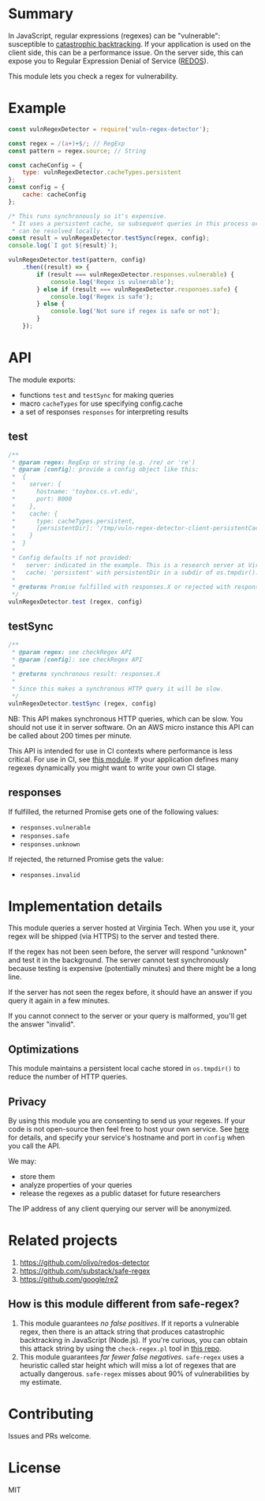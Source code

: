 # Summary

In JavaScript, regular expressions (regexes) can be "vulnerable": susceptible to [catastrophic backtracking](https://www.regular-expressions.info/catastrophic.html).
If your application is used on the client side, this can be a performance issue.
On the server side, this can expose you to Regular Expression Denial of Service ([REDOS](https://en.wikipedia.org/wiki/ReDoS)).

This module lets you check a regex for vulnerability.

# Example

```javascript
const vulnRegexDetector = require('vuln-regex-detector');

const regex = /(a+)+$/; // RegExp
const pattern = regex.source; // String

const cacheConfig = {
	type: vulnRegexDetector.cacheTypes.persistent
};
const config = {
	cache: cacheConfig
};

/* This runs synchronously so it's expensive.
 * It uses a persistent cache, so subsequent queries in this process or another one
 * can be resolved locally. */
const result = vulnRegexDetector.testSync(regex, config);
console.log(`I got ${result}`);

vulnRegexDetector.test(pattern, config)
	.then((result) => {
		if (result === vulnRegexDetector.responses.vulnerable) {
			console.log('Regex is vulnerable');
		} else if (result === vulnRegexDetector.responses.safe) {
			console.log('Regex is safe');
		} else {
			console.log('Not sure if regex is safe or not');
		}
	});
```

# API

The module exports:
- functions `test` and `testSync` for making queries
- macro `cacheTypes` for use specifying config.cache
- a set of responses `responses` for interpreting results

## test

```javascript
/**
 * @param regex: RegExp or string (e.g. /re/ or 're')
 * @param [config]: provide a config object like this:
 *  {
 *    server: {
 *      hostname: 'toybox.cs.vt.edu',
 *      port: 8000
 *    },
 *    cache: {
 *      type: cacheTypes.persistent,
 *      [persistentDir]: '/tmp/vuln-regex-detector-client-persistentCache'
 *    }
 *  }
 *
 * Config defaults if not provided:
 *   server: indicated in the example. This is a research server at Virginia Tech.
 *   cache: 'persistent' with persistentDir in a subdir of os.tmpdir().
 *
 * @returns Promise fulfilled with responses.X or rejected with responses.invalid.
 */
vulnRegexDetector.test (regex, config)
```

## testSync

```javascript
/**
 * @param regex: see checkRegex API
 * @param [config]: see checkRegex API
 *
 * @returns synchronous result: responses.X
 *
 * Since this makes a synchronous HTTP query it will be slow.
 */
vulnRegexDetector.testSync (regex, config)
```

NB: This API makes synchronous HTTP queries, which can be slow. You should not use it in server software.
On an AWS micro instance this API can be called about 200 times per minute.

This API is intended for use in CI contexts where performance is less critical.
For use in CI, see [this module](https://www.npmjs.com/package/eslint-plugin-vuln-regex-detector).
If your application defines many regexes dynamically you might want to write your own CI stage.

## responses

If fulfilled, the returned Promise gets one of the following values:
- `responses.vulnerable`
- `responses.safe`
- `responses.unknown`

If rejected, the returned Promise gets the value:
- `responses.invalid`

# Implementation details

This module queries a server hosted at Virginia Tech.
When you use it, your regex will be shipped (via HTTPS) to the server and tested there.

If the regex has not been seen before, the server will respond "unknown" and test it in the background.
The server cannot test synchronously because testing is expensive (potentially minutes) and there might be a long line.

If the server has not seen the regex before, it should have an answer if you query it again in a few minutes.

If you cannot connect to the server or your query is malformed, you'll get the answer "invalid".

## Optimizations

This module maintains a persistent local cache stored in `os.tmpdir()` to reduce the number of HTTP queries.

## Privacy

By using this module you are consenting to send us your regexes.
If your code is not open-source then feel free to host your own service.
See [here](https://github.com/davisjam/vuln-regex-detector) for details, and specify your service's hostname and port in `config` when you call the API.

We may:
- store them
- analyze properties of your queries
- release the regexes as a public dataset for future researchers

The IP address of any client querying our server will be anonymized.

# Related projects

1. https://github.com/olivo/redos-detector
2. https://github.com/substack/safe-regex
3. https://github.com/google/re2

## How is this module different from safe-regex?

1. This module guarantees *no false positives*. If it reports a vulnerable regex, then there is an attack string that produces catastrophic backtracking in JavaScript (Node.js). If you're curious, you can obtain this attack string by using the `check-regex.pl` tool in [this repo](https://github.com/davisjam/vuln-regex-detector).
2. This module guarantees *far fewer false negatives*. `safe-regex` uses a heuristic called star height which will miss a lot of regexes that are actually dangerous. `safe-regex` misses about 90% of vulnerabilities by my estimate.

# Contributing

Issues and PRs welcome.

# License

MIT
